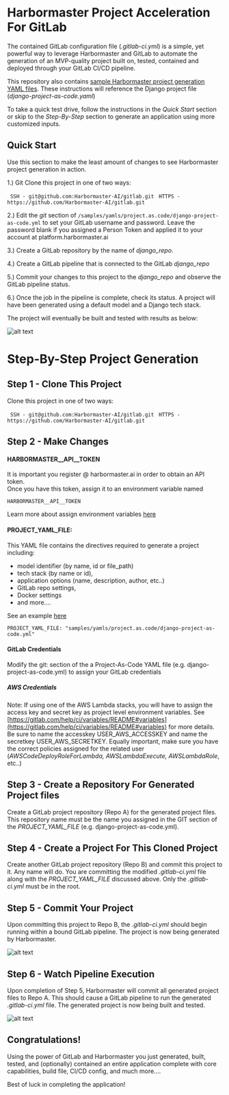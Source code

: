 # Harbormaster Project Acceleration For GitLab

The contained GitLab configuration file (_.gitlab-ci.yml_) is a simple, yet powerful way to leverage Harbormaster and GitLab to automate the generation of an MVP-quality project built on, tested, contained and deployed through your GitLab CI/CD pipeline.

This repository also contains [sample Harbormaster project generation YAML files](https://github.com/Harbormaster-AI/gitlab/tree/main/samples/yamls/project.as.code).  These instructions will reference the Django project file (_django-project-as-code.yaml_)

To take a quick test drive, follow the instructions in the *Quick Start* section or skip to the _Step-By-Step_ section to generate an application using more customized inputs.

## Quick Start

Use this section to make the least amount of changes to see Harbormaster project generation in action.  

1.) Git Clone this project in one of two ways:

` SSH - git@github.com:Harbormaster-AI/gitlab.git`
` HTTPS - https://github.com/Harbormaster-AI/gitlab.git`

2.) Edit the _git_ section of `/samples/yamls/project.as.code/django-project-as-code.yml` to set your GitLab username and password.  Leave the password blank if you assigned a Person Token and applied it to your account at platform.harbormaster.ai

3.) Create a GitLab repository by the name of _django_repo_.

4.) Create a GitLab pipeline that is connected to the GitLab _django_repo_

5.) Commit your changes to this project to the _django_repo_ and observe the GitLab pipeline status.

6.) Once the job in the pipeline is complete, check its status. A project will have been generated using a default model and a Django tech stack.

The project will eventually be built and tested with results as below:

![alt text](http://harbormaster.ai/wp-content/uploads/2021/04/gitlab-app-build-running-results.png)


# Step-By-Step Project Generation

## Step 1 - Clone This Project
Clone this project in one of two ways:

` SSH - git@github.com:Harbormaster-AI/gitlab.git`
` HTTPS - https://github.com/Harbormaster-AI/gitlab.git`

## Step 2 - Make Changes

#### HARBORMASTER__API__TOKEN
It is important you register @ harbormaster.ai in order to obtain an API token.  
Once you have this token, assign it to an environment variable named 

`HARBORMASTER__API__TOKEN`

Learn more about assign environment variables [here](https://docs.gitlab.com/ee/ci/variables/README.html#add-a-cicd-variable-to-an-instance)


#### PROJECT\_YAML\_FILE:

This YAML file contains the directives required to generate a project including:
- model identifier (by name, id or file_path)
- tech stack (by name or id), 
- application options (name, description, author, etc..)
- GitLab repo settings, 
- Docker settings
- and more.... 

See an example [here](https://github.com/Harbormaster-AI/gitlab/blob/main/samples/yamls/project.as.code/django-project-as-code.yml)


`PROJECT_YAML_FILE: "samples/yamls/project.as.code/django-project-as-code.yml"`

#### GitLab Credentials
Modify the git: section of the a Project-As-Code YAML file (e.g. django-project-as-code.yml) to assign your GitLab credentials

##### AWS Credentials
Note: If using one of the AWS Lambda stacks, you will have to assign the access key and secret key as project level environment variables.  See [https://gitlab.com/help/ci/variables/README#variables](https://gitlab.com/help/ci/variables/README#variables) for more details. Be sure to name the accesskey USER\_AWS\_ACCESSKEY and name the secretkey USER\_AWS\_SECRETKEY.  Equally important, 
make sure you have the correct policies assigned for the related user (_AWSCodeDeployRoleForLambda, AWSLambdaExecute, AWSLambdaRole_, etc..)

## Step 3 - Create a Repository For Generated Project files
Create a GitLab project repository (Repo A) for the generated project files.  This repository name must be the name you assigned in the GIT section of the _PROJECT_YAML_FILE_ (e.g. django-project-as-code.yml).

## Step 4 - Create a Project For This Cloned Project
Create another GitLab project repository (Repo B) and commit this project to it.  Any name will do.  You are committing the modified _.gitlab-ci.yml_ file along with the _PROJECT_YAML_FILE_ discussed above.  Only the _.gitlab-ci.yml_ must be in the root.   

## Step 5 - Commit Your Project
Upon committing this project to Repo B, the _.gitlab-ci.yml_ should begin running within a bound GitLab pipeline. The project is now being generated by Harbormaster.

![alt text](http://harbormaster.ai/wp-content/uploads/2021/04/gitlab-job-running.png)

## Step 6 - Watch Pipeline Execution
Upon completion of Step 5, Harbormaster will commit all generated project files to Repo A.  This should cause a GitLab pipeline to run the generated _.gitlab-ci.yml_ file.  The generated project is now being built and tested.

![alt text](http://harbormaster.ai/wp-content/uploads/2021/04/gitlab-app-build-running-results.png)

## Congratulations!
Using the power of GitLab and Harbormaster you just generated, built, tested, and (optionally) contained an entire application complete with core capabilities, build file, CI/CD config, and much more....

Best of luck in completing the application!


